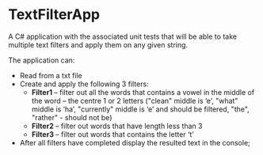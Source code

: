 # TextFilterApp
A C# application with the associated unit tests that will be able to take multiple text filters and apply them on any given string.

The application can:

- Read from a txt file
- Create and apply the following 3 filters:
  - **Filter1** – filter out all the words that contains a vowel in the middle of the word – the centre 1 or 2 letters ("clean" middle is ‘e’, "what" middle is ‘ha’, "currently" middle is ‘e’ and should be filtered, "the", "rather" - should not be)
  - **Filter2** – filter out words that have length less than 3
  - **Filter3** – filter out words that contains the letter ‘t’
- After all filters have completed display the resulted text in the console;
